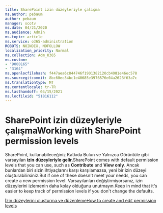 ```yaml
---
title: SharePoint izin düzeyleriyle çalışma
ms.author: pebaum
author: pebaum
manager: scotv
ms.date: 04/21/2020
ms.audience: Admin
ms.topic: article
ms.service: o365-administration
ROBOTS: NOINDEX, NOFOLLOW
localization_priority: Normal
ms.collection: Adm_O365
ms.custom:
- "9000165"
- "3164"
ms.openlocfilehash: f447aea6c844746f1901382120cb4081e46ec578
ms.sourcegitcommit: 8bc60ec34bc1e40685e3976576e04a2623f63a7c
ms.translationtype: MT
ms.contentlocale: tr-TR
ms.lasthandoff: 04/15/2021
ms.locfileid: "51816112"
---
```

# <a name="working-with-sharepoint-permission-levels"></a><span data-ttu-id="04b35-102">SharePoint izin düzeyleriyle çalışma</span><span class="sxs-lookup"><span data-stu-id="04b35-102">Working with SharePoint permission levels</span></span>

<span data-ttu-id="04b35-103">SharePoint, kullanabileceğiniz Katkıda Bulun ve Yalnızca Görüntüle gibi varsayılan **izin** **düzeyleriyle gelir.**</span><span class="sxs-lookup"><span data-stu-id="04b35-103">SharePoint comes with default permission levels that you can use, such as **Contribute** and **View only**.</span></span> <span data-ttu-id="04b35-104">Ancak bunlardan biri sizin ihtiyaçlarını karşı karşılamazsa, yeni bir izin düzeyi oluşturabilirsiniz.</span><span class="sxs-lookup"><span data-stu-id="04b35-104">But if one of these doesn't meet your needs, you can create a new permission level.</span></span> <span data-ttu-id="04b35-105">Varsayılanları değiştirmiyorsanız, izin düzeylerini izlemenin daha kolay olduğunu unutmayın.</span><span class="sxs-lookup"><span data-stu-id="04b35-105">Keep in mind that it's easier to keep track of permission levels if you don't change the defaults.</span></span>

[<span data-ttu-id="04b35-106">İzin düzeylerini oluşturma ve düzenleme</span><span class="sxs-lookup"><span data-stu-id="04b35-106">How to create and edit permission levels</span></span>](https://docs.microsoft.com/sharepoint/how-to-create-and-edit-permission-levels)